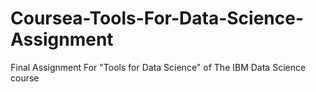# Coursea-Tools-For-Data-Science-Assignment
Final Assignment For "Tools for Data Science" of The IBM Data Science course
